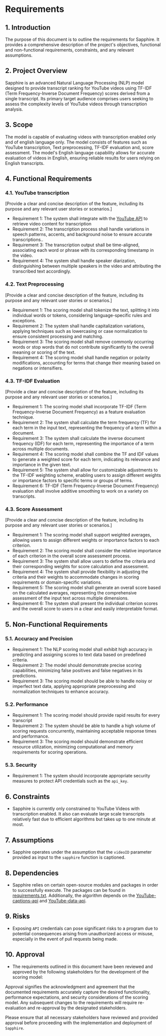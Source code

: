 # Requirements

## 1. Introduction

The purpose of this document is to outline the requirements for Sapphire. It provides a comprehensive description of the project's objectives, functional and non-functional requirements, constraints, and any relevant assumptions.

## 2. Project Overview

Sapphire is an advanced Natural Language Processing (NLP) model designed to provide transcript ranking for YouTube videos using TF-IDF (Term Frequency-Inverse Document Frequency) scores derived from a single transcript. Its primary target audience comprises users seeking to assess the complexity levels of YouTube videos through transcription analysis.

## 3. Scope

The model is capable of evaluating videos with transcription enabled only and of english language only. The model consists of features such as YouTube transcription, Text preprocessing, TF-IDF evaluation and, score assessment. The model's English language capability allows for accurate evaluation of videos in English, ensuring reliable results for users relying on English transcripts.

## 4. Functional Requirements

### 4.1. YouTube transcription

[Provide a clear and concise description of the feature, including its purpose and any relevant user stories or scenarios.]

- Requirement 1: The system shall integrate with the [YouTube API](https://developers.google.com/youtube/v3/docs/captions) to retrieve video content for transcription
- Requirement 2: The transcription process shall handle variations in speech patterns, accents, and background noise to ensure accurate transcriptions..
- Requirement 3: The transcription output shall be time-aligned, associating each word or phrase with its corresponding timestamp in the video.
- Requirement 4: The system shall handle speaker diarization, distinguishing between multiple speakers in the video and attributing the transcribed text accordingly.


### 4.2. Text Preprocessing

[Provide a clear and concise description of the feature, including its purpose and any relevant user stories or scenarios.]

- Requirement 1: The scoring model shall tokenize the text, splitting it into individual words or tokens, considering language-specific rules and exceptions.
- Requirement 2: The system shall handle capitalization variations, applying techniques such as lowercasing or case normalization to ensure consistent processing and matching.
- Requirement 3: The scoring model shall remove commonly occurring words or stop words that do not contribute significantly to the overall meaning or scoring of the text.
- Requirement 4: The scoring model shall handle negation or polarity modifications, accounting for terms that change their meaning based on negations or intensifiers.
  

### 4.3. TF-IDF Evaluation

[Provide a clear and concise description of the feature, including its purpose and any relevant user stories or scenarios.]

- Requirement 1: The scoring model shall incorporate TF-IDF (Term Frequency-Inverse Document Frequency) as a feature evaluation technique.
- Requirement 2: The system shall calculate the term frequency (TF) for each term in the input text, representing the frequency of a term within a document.
- Requirement 3: The system shall calculate the inverse document frequency (IDF) for each term, representing the importance of a term across multiple documents.
- Requirement 4: The scoring model shall combine the TF and IDF values to generate a weighted score for each term, indicating its relevance and importance in the given text.
- Requirement 5: The system shall allow for customizable adjustments to the TF-IDF weighting scheme, enabling users to assign different weights or importance factors to specific terms or groups of terms.
- Requirement 6: TF-IDF (Term Frequency-Inverse Document Frequency) evaluation shall involve additive smoothing to work on a variety on transcripts.


### 4.3. Score Assessment

[Provide a clear and concise description of the feature, including its purpose and any relevant user stories or scenarios.]

- Requirement 1: The scoring model shall support weighted averages, allowing users to assign different weights or importance factors to each criterion.
- Requirement 2: The scoring model shall consider the relative importance of each criterion in the overall score assessment process.
- Requirement 3: The system shall allow users to define the criteria and their corresponding weights for score calculation and assessment.
- Requirement 4: The system shall provide flexibility in adjusting the criteria and their weights to accommodate changes in scoring requirements or domain-specific variations.
- Requirement 5: The scoring model shall generate an overall score based on the calculated averages, representing the comprehensive assessment of the input text across multiple dimensions.
- Requirement 6: The system shall present the individual criterion scores and the overall score to users in a clear and easily interpretable format.
  

## 5. Non-Functional Requirements

### 5.1. Accuracy and Precision

- Requirement 1: The NLP scoring model shall exhibit high accuracy in predicting and assigning scores to text data based on predefined criteria.
- Requirement 2: The model should demonstrate precise scoring capabilities, minimizing false positives and false negatives in its predictions.
- Requirement 3: The scoring model should be able to handle noisy or imperfect text data, applying appropriate preprocessing and normalization techniques to enhance accuracy.
  

### 5.2. Performance

- Requirement 1: The scoring model should provide rapid results for every transcript
- Requirement 2: The system should be able to handle a high volume of scoring requests concurrently, maintaining acceptable response times and performance.
- Requirement 3: The scoring model should demonstrate efficient resource utilization, minimizing computational and memory requirements for scoring operations.
  

### 5.3. Security

- Requirement 1: The system should incorporate appropriate security measures to protect API credentials such as the `api_key`.
  

## 6. Constraints

- Sapphire is currently only constrained to YouTube Videos with transcription enabled. It also can evaluate large scale transcripts relatively fast due to efficient algorithms but takes up to one minute at most.

## 7. Assumptions

- Sapphire operates under the assumption that the `videoID` parameter provided as input to the `sapphire` function is captioned.

## 8. Dependencies

- Sapphire relies on certain open-source modules and packages in order to successfully execute. The packages can be found in [requirements.txt](requirements.txt). Additionally, the algorithm depends on the [YouTube-captions-api](https://pypi.org/project/youtube-transcript-api/) and [YouTube-data-api](https://developers.google.com/youtube/v3/docs/videos).

## 9. Risks

- Exposing `API` credentials can pose significant risks to a program due to potential consequences arising from unauthorized access or misuse, especially in the event of pull requests being made.

## 10. Approval

- The requirements outlined in this document have been reviewed and approved by the following stakeholders for the development of the scoring model:

Approval signifies the acknowledgment and agreement that the documented requirements accurately capture the desired functionality, performance expectations, and security considerations of the scoring model. Any subsequent changes to the requirements will require re-evaluation and re-approval by the designated stakeholders.

Please ensure that all necessary stakeholders have reviewed and provided approval before proceeding with the implementation and deployment of `Sapphire`.
